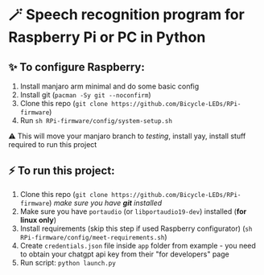 # 🪄 Speech recognition program for Raspberry Pi or PC in Python

## ✨ To configure Raspberry:
1. Install manjaro arm minimal and do some basic config
2. Install git (`pacman -Sy git --noconfirm`)
3. Clone this repo (`git clone https://github.com/Bicycle-LEDs/RPi-firmware`)
4. Run `sh RPi-firmware/config/system-setup.sh` 

⚠️ This will move your manjaro branch to *testing*, install yay, install stuff required to run this project

## ⚡ To run this project:
1. Clone this repo (`git clone https://github.com/Bicycle-LEDs/RPi-firmware`) *make sure you have **git** installed*
2. Make sure you have `portaudio` (or `libportaudio19-dev`) installed (**for linux only**)
3. Install requirements (skip this step if used Raspberry configurator) (`sh RPi-firmware/config/meet-requirements.sh`)
4. Create `credentials.json` file inside `app` folder from example - you need to obtain your chatgpt api key from their "for developers" page
5. Run script: ```python launch.py```